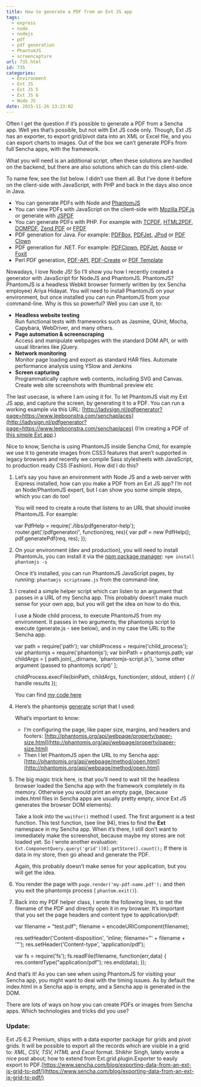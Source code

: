 ```yaml
---
title: How to generate a PDF from an Ext JS app
tags:
  - express
  - node
  - nodejs
  - pdf
  - pdf generation
  - PhantomJS
  - screencapture
url: 735.html
id: 735
categories:
  - Environment
  - Ext JS
  - Ext JS 5
  - Ext JS 6
  - Node JS
date: 2015-11-26 13:23:02
---
```


Often I get the question if it’s possible to generate a PDF from a Sencha app. Well yes that’s possible, but not with Ext JS code only. Though, Ext JS has an exporter, to export grid/pivot data into an XML or Excel file, and you can export charts to images. Out of the box we can’t generate PDFs from full Sencha apps, with the framework.

What you will need is an additional script, often these solutions are handled on the backend, but there are also solutions which can do this client-side.

To name few, see the list below. I didn’t use them all. But I’ve done it before on the client-side with JavaScript, with PHP and back in the days also once in Java.

*   You can generate PDFs with Node and [PhantomJS](http://phantomjs.org)
*   You can view PDFs with JavaScript on the client-side with [Mozilla PDF.js](https://mozilla.github.io/pdf.js/) or generate with [JSPDF](https://parall.ax/products/jspdf)
*   You can generate PDFs with PHP. For example with [TCPDF](http://www.tcpdf.org/index.php), [HTML2PDF](http://sourceforge.net/projects/html2ps/), [DOMPDF](https://github.com/dompdf/dompdf), [Zend PDF](http://framework.zend.com/manual/1.12/en/zend.pdf.html) or [FPDF](http://www.fpdf.org/)
*   PDF generation for Java. For example: [PDFBox](http://pdfbox.apache.org/), [PDFJet](http://pdfjet.com/), [JPod](http://sourceforge.net/projects/jpodlib/) or [PDF Clown](http://pdfclown.org/)
*   PDF generation for .NET. For example: [PDFClown](http://pdfclown.org/), [PDFJet](http://pdfjet.com/), [Apose](http://www.aspose.com/.net/pdf-component.aspx) or [Foxit](https://www.foxitsoftware.com/products/sdk/generator/)
*   Perl PDF generation, [PDF-API](http://search.cpan.org/dist/PDF-API2/), [PDF-Create](http://search.cpan.org/dist/PDF-Create/) or [PDF Template](http://search.cpan.org/dist/PDF-Template/)

Nowadays, I love Node JS! So I’ll show you how I recently created a generator with JavaScript for NodeJS and PhantomJS. PhantomJS?PhantomJS is a headless Webkit browser formerly written by (ex Sencha employee) Ariya Hidayat. You will need to install PhantomJS on your environment, but once installed you can run PhantomJS from your command-line. Why is this so powerful? Well you can use it, to:

*   **Headless website testing**  
    Run functional tests with frameworks such as Jasmine, QUnit, Mocha, Capybara, WebDriver, and many others.
*   **Page automation & screenscraping**  
    Access and manipulate webpages with the standard DOM API, or with usual libraries like jQuery.
*   **Network monitoring**  
    Monitor page loading and export as standard HAR files. Automate performance analysis using YSlow and Jenkins
*   **Screen capturing**  
    Programmatically capture web contents, including SVG and Canvas. Create web site screenshots with thumbnail preview etc

The last usecase, is where I am using it for. To let PhantomJS visit my Ext JS app, and capture the screen, by generating it to a PDF. You can run a working example via this URL: [http://ladysign.nl/pdfgenerator?page=https://www.leeboonstra.com/senchaplaces](http://ladysign.nl/pdfgenerator?page=https://www.leeboonstra.com/senchaplaces) (I’m creating a PDF of [this simple Ext app](https://www.leeboonstra.com/senchaplaces/).)

Nice to know, Sencha is using PhantomJS inside Sencha Cmd, for example we use it to generate images from CSS3 features that aren’t supported in legacy browsers and recently we compile Sass stylesheets with JavaScript, to production ready CSS (Fashion). How did I do this?

1.  Let’s say you have an environment with Node JS and a web server with Express installed, how can you make a PDF from an Ext JS app? I’m not an Node/PhantomJS expert, but I can show you some simple steps, which you can do too!
    
    You will need to create a route that listens to an URL that should invoke PhantomJS. For example:
    
    var PdfHelp = require('./libs/pdfgenerator-help');
    router.get('/pdfgenerator/', function(req, res){
    	var pdf = new PdfHelp();
    	pdf.generatePdf(req, res);
    });
    
2.  On your environment (dev and production), you will need to install PhantomJs, you can install it via the [npm package manager](https://www.npmjs.com/package/phantomjs): `npm install phantomjs -s`
    
    Once it’s installed, you can run PhantomJS JavaScript pages, by running: `phantomjs scriptname.js` from the command-line.
    
3.  I created a simple helper script which can listen to an argument that passes in a URL of my Sencha app. This probably doesn’t make much sense for your own app, but you will get the idea on how to do this.
    
    I use a Node child process, to execute PhantomJS from my environment. It passes in two arguments; the phantomjs script to execute (generate.js - see below), and in my case the URL to the Sencha app.
    
    var path = require('path');
    var childProcess = require('child_process');
    var phantomjs = require('phantomjs');
    var binPath = phantomjs.path;
    var childArgs = \[
    	path.join(__dirname, 'phantomjs-script.js'),
    	'some other argument (passed to phantomjs script)'
    \];
    
    childProcess.execFile(binPath, childArgs, function(err, stdout, stderr) {
    	// handle results
    });
    
    You can find [my code here](https://github.com/savelee/ladysignapis/blob/master/libs/pdfgenerator-help/index.js)
    
4.  Here’s the phantomjs [generate](https://github.com/savelee/ladysignapis/blob/master/libs/pdfgenerator-help/libs/generate.js) script that I used:
    
    What’s important to know:
    
    *   I’m configuring the page, like paper size, margins, and headers and footers: [http://phantomjs.org/api/webpage/property/paper-size.html](http://phantomjs.org/api/webpage/property/paper-size.html)
    *   Then I let PhantomJS open the URL to my Sencha app: [http://phantomjs.org/api/webpage/method/open.html](http://phantomjs.org/api/webpage/method/open.html)
5.  The big magic trick here, is that you’ll need to wait till the headless browser loaded the Sencha app with the framework completely in its memory. Otherwise you would print an empty page, (because index.html files in Sencha apps are usually pretty empty, since Ext JS generates the browser DOM elements).
    
    Take a look into the `waitFor()` method I used. The first argument is a test function. This test function, (see line 94), tries to find the **Ext** namespace in my Sencha app. When it’s there, I still don’t want to immediately make the screenshot, because maybe my stores are not loaded yet. So I wrote another evaluation: `Ext.ComponentQuery.query('grid')[0].getStore().count();` If there is data in my store, then go ahead and generate the PDF.
    
    Again, this probably doesn’t make sense for your application, but you will get the idea.
    
6.  You render the page with `page.render('my-pdf-name.pdf');` and then you exit the phantomjs process ( `phantom.exit()`).
    
7.  Back into my PDF helper class, I wrote the following lines, to set the filename of the PDF and directly open it in my browser. It’s important that you set the page headers and content type to application/pdf:
    
    var filename = "test.pdf";
    filename = encodeURIComponent(filename);
    
    res.setHeader('Content-disposition', 'inline; filename="' + filename + '"');
    res.setHeader('Content-type', 'application/pdf');
    
    var fs = require('fs');
    fs.readFile(filename, function(err,data) {
    		res.contentType("application/pdf");
    		res.end(data);
    });
    

And that’s it! As you can see when using PhantomJS for visiting your Sencha app, you might want to deal with the timing issues. As by default the index.html in a Sencha app is empty, and a Sencha app is generated in the DOM.

There are lots of ways on how you can create PDFs or images from Sencha apps. Which technologies and tricks did you use?

### Update:

Ext JS 6.2 Premium, ships with a data exporter package for grids and pivot grids. It will be possible to export all the records which are visible in a grid to: _XML, CSV, TSV, HTML_ and _Excel_ format. Shikhir Singh, lately wrote a nice post about; how to extend from Ext.grid.plugin.Exporter to easily export to PDF.[https://www.sencha.com/blog/exporting-data-from-an-ext-js-grid-to-pdf/](https://www.sencha.com/blog/exporting-data-from-an-ext-js-grid-to-pdf/)